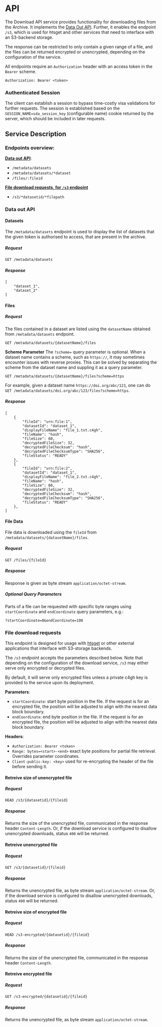 # API

The Download API service provides functionality for downloading files from the Archive.
It implements the [Data Out API](https://neic-sda.readthedocs.io/en/latest/dataout/#rest-api-endpoints). Further, it enables the endpoint `/s3`, which is used for htsget and other services that need to interface with an S3-backend storage.

The response can be restricted to only contain a given range of a file, and the files can be returned encrypted or unencrypted, depending on the configuration of the service.

All endpoints require an `Authorization` header with an access token in the `Bearer` scheme.
```
Authorization: Bearer <token>
```
### Authenticated Session
The client can establish a session to bypass time-costly visa validations for further requests. The session is established based on the `SESSION_NAME=sda_session_key` (configurable name) cookie returned by the server, which should be included in later requests.

## Service Description

### Endpoints overview:

**[Data out API](#data-out-api)**:

- `/metadata/datasets`
- `/metadata/datasets/*dataset`
- `/files/:fileid`

**[File download requests, for `/s3` endpoint](#file-download-requests)**

- `/s3/*datasetid/*filepath`

### Data out API
#### Datasets
The `/metadata/datasets` endpoint is used to display the list of datasets that the given token is authorised to access, that are present in the archive.
##### Request
```
GET /metadata/datasets
```
##### Response
```
[
    "dataset_1",
    "dataset_2"
]
```
#### Files
##### Request
The files contained in a dataset are listed using the `datasetName` obtained from `/metadata/datasets` endpoint.
```
GET /metadata/datasets/{datasetName}/files
```
**Scheme Parameter**
The `?scheme=` query parameter is optional. When a dataset name contains a scheme, such as `https://`, it may sometimes encounter issues with reverse proxies.
This can be solved by separating the scheme from the dataset name and suppling it as a query parameter.
```
GET /metadata/datasets/{datasetName}/files?scheme=https
```
For example, given a dataset name `https://doi.org/abc/123`, one can do `GET /metadata/datasets/doi.org/abc/123/files?scheme=https`.
 
##### Response
```
[
    {
        "fileId": "urn:file:1",
        "datasetId": "dataset_1",
        "displayFileName": "file_1.txt.c4gh",
        "fileName": "hash",
        "fileSize": 60,
        "decryptedFileSize": 32,
        "decryptedFileChecksum": "hash",
        "decryptedFileChecksumType": "SHA256",
        "fileStatus": "READY"
    },
    {
        "fileId": "urn:file:2",
        "datasetId": "dataset_1",
        "displayFileName": "file_2.txt.c4gh",
        "fileName": "hash",
        "fileSize": 60,
        "decryptedFileSize": 32,
        "decryptedFileChecksum": "hash",
        "decryptedFileChecksumType": "SHA256",
        "fileStatus": "READY"
    },
]
```
#### File Data
File data is downloaded using the `fileId` from `/metadata/datasets/{datasetName}/files`.
##### Request
```
GET /files/{fileId}
```
##### Response
Response is given as byte stream `application/octet-stream`.
##### Optional Query Parameters
Parts of a file can be requested with specific byte ranges using `startCoordinate` and `endCoordinate` query parameters, e.g.:
```
?startCoordinate=0&endCoordinate=100
```

### File download requests
This endpoint is designed for usage with [htsget](https://samtools.github.io/hts-specs/htsget.html) or other external applications that interface with S3-storage backends.

The `/s3` endpoint accepts the parameters described below. Note that depending on the configuration of the download service, `/s3` may either serve only encrypted or decrypted files.

By default, it will serve only encrypted files unless a private c4gh key is provided to the service upon its deployment.

**Parameters**:

- `startCoordinate`: start byte position in the file. If the request is for an encrypted file, the position will be adjusted to align with the nearest data block boundary.
- `endCoordinate`: end byte position in the file. If the request is for an encrypted file, the position will be adjusted to align with the nearest data block boundary.

**Headers**:

- `Authorization: Bearer <token>` 
- `Range: bytes=<start>-<end>`  exact byte positions for partial file retrieval. Overrides parameter coordinates.
- `Client-public-key: <key>` used for re-encrypting the header of the file before sending it.


#### Retreive size of unencrypted file
##### Request
```
HEAD /s3/{datasetid}/{fileid}
```
##### Response
Returns the size of the unencrypted file, communicated in the response header `Content-Length`.
Or, if the download service is configured to disallow unencrypted downloads, status `400` will be returned.

#### Retreive unencrypted file
##### Request
```
GET /s3/{datasetid}/{fileid}
```
##### Response
Returns the unencrypted file, as byte stream `application/octet-stream`.
Or, if the download service is configured to disallow unencrypted downloads, status `400` will be returned.


#### Retreive size of encrypted file
##### Request
```
HEAD /s3-encrypted/{datasetid}/{fileid}
```
##### Response
Returns the size of the unencrypted file, communicated in the response header `Content-Length`.

#### Retreive encrypted file
##### Request
```
GET /s3-encrypted/{datasetid}/{fileid}
```
##### Response
Returns the unencrypted file, as byte stream `application/octet-stream`.